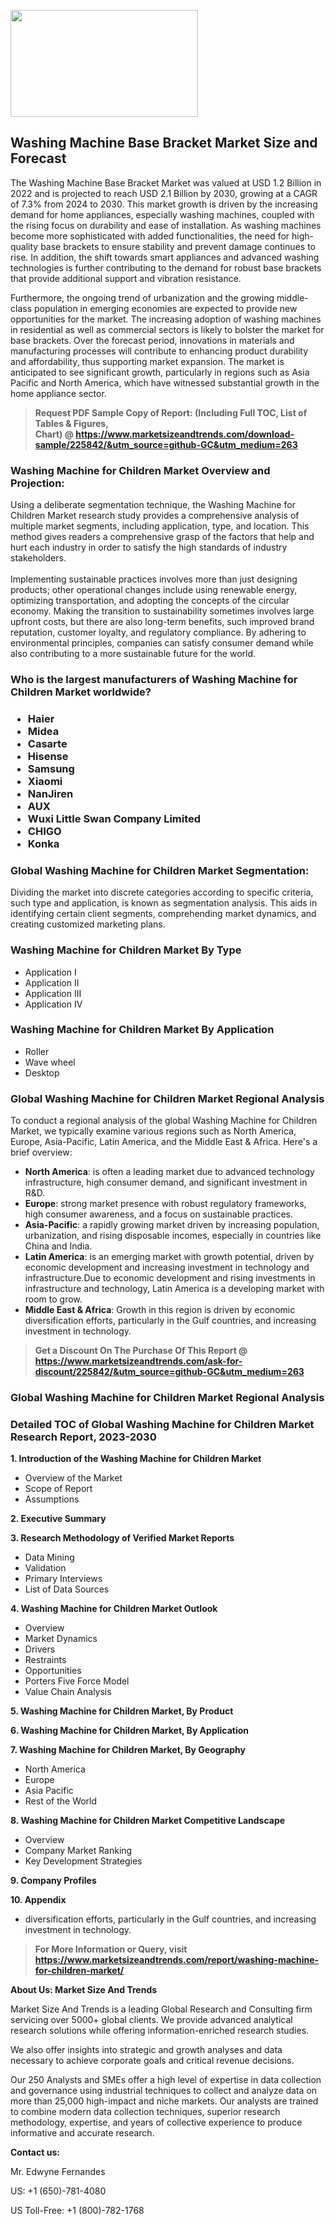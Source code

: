<p><img class="alignnone size-medium wp-image-20088" src="https://ffe5etoiles.com/wp-content/uploads/2024/12/MST1-300x171.png" alt="" width="300" height="171" /></p><h2>Washing Machine Base Bracket Market Size and Forecast</h2><p>The Washing Machine Base Bracket Market was valued at USD 1.2 Billion in 2022 and is projected to reach USD 2.1 Billion by 2030, growing at a CAGR of 7.3% from 2024 to 2030. This market growth is driven by the increasing demand for home appliances, especially washing machines, coupled with the rising focus on durability and ease of installation. As washing machines become more sophisticated with added functionalities, the need for high-quality base brackets to ensure stability and prevent damage continues to rise. In addition, the shift towards smart appliances and advanced washing technologies is further contributing to the demand for robust base brackets that provide additional support and vibration resistance.</p><p>Furthermore, the ongoing trend of urbanization and the growing middle-class population in emerging economies are expected to provide new opportunities for the market. The increasing adoption of washing machines in residential as well as commercial sectors is likely to bolster the market for base brackets. Over the forecast period, innovations in materials and manufacturing processes will contribute to enhancing product durability and affordability, thus supporting market expansion. The market is anticipated to see significant growth, particularly in regions such as Asia Pacific and North America, which have witnessed substantial growth in the home appliance sector.</p></p><blockquote id="" class=""><strong>Request PDF Sample Copy of Report: (Including Full TOC, List of Tables &amp; Figures, Chart)&nbsp;@&nbsp;<strong><a href="https://www.marketsizeandtrends.com/download-sample/225842/&utm_source=github-GC&utm_medium=263" target="_blank">https://www.marketsizeandtrends.com/download-sample/225842/&utm_source=github-GC&utm_medium=263</a></strong></strong></blockquote><h3 id="" class="">Washing Machine for Children Market&nbsp;Overview and Projection:</h3><p id="" class="">Using a deliberate segmentation technique, the Washing Machine for Children Market research study provides a comprehensive analysis of multiple market segments, including application, type, and location. This method gives readers a comprehensive grasp of the factors that help and hurt each industry in order to satisfy the high standards of industry stakeholders. <br /> <br />Implementing sustainable practices involves more than just designing products; other operational changes include using renewable energy, optimizing transportation, and adopting the concepts of the circular economy. Making the transition to sustainability sometimes involves large upfront costs, but there are also long-term benefits, such improved brand reputation, customer loyalty, and regulatory compliance. By adhering to environmental principles, companies can satisfy consumer demand while also contributing to a more sustainable future for the world.</p><h3 id="" class="">Who is the largest manufacturers of&nbsp;Washing Machine for Children Market worldwide?</h3><h3 class=""><p><ul><li>Haier </li><li> Midea </li><li> Casarte </li><li> Hisense </li><li> Samsung </li><li> Xiaomi </li><li> NanJiren </li><li> AUX </li><li> Wuxi Little Swan Company Limited </li><li> CHIGO </li><li> Konka</li></ul></p></h3><h3 id="" class="">Global&nbsp;Washing Machine for Children Market Segmentation:</h3><p id="" class="">Dividing the market into discrete categories according to specific criteria, such type and application, is known as segmentation analysis. This aids in identifying certain client segments, comprehending market dynamics, and creating customized marketing plans.</p><h3 id="" class="">Washing Machine for Children Market&nbsp;By Type</h3><p><p><ul><li>Application I</li><li> Application II</li><li> Application III</li><li> Application IV</p></li></ul></p></p><h3 id="" class="">Washing Machine for Children Market&nbsp;By Application</h3><p class=""><p><ul><li>Roller</li><li> Wave wheel</li><li> Desktop</li></ul></p></p><h3 id="" class="">Global Washing Machine for Children Market Regional Analysis</h3><p id="" class="">To conduct a regional analysis of the global Washing Machine for Children Market, we typically examine various regions such as North America, Europe, Asia-Pacific, Latin America, and the Middle East &amp; Africa. Here's a brief overview:</p><ul><li><strong>North America</strong>: is often a leading market due to advanced technology infrastructure, high consumer demand, and significant investment in R&amp;D.</li><li><strong>Europe</strong>: strong market presence with robust regulatory frameworks, high consumer awareness, and a focus on sustainable practices.</li><li><strong>Asia-Pacific</strong>: a rapidly growing market driven by increasing population, urbanization, and rising disposable incomes, especially in countries like China and India.</li><li><strong>Latin America</strong>: is an emerging market with growth potential, driven by economic development and increasing investment in technology and infrastructure.Due to economic development and rising investments in infrastructure and technology, Latin America is a developing market with room to grow.</li><li><strong>Middle East &amp; Africa</strong>: Growth in this region is driven by economic diversification efforts, particularly in the Gulf countries, and increasing investment in technology.</li></ul><blockquote id="" class=""><strong>Get a Discount On The Purchase Of This Report @ <strong><a href="https://www.marketsizeandtrends.com/ask-for-discount/225842/&utm_source=github-GC&utm_medium=263" target="_blank">https://www.marketsizeandtrends.com/ask-for-discount/225842/&utm_source=github-GC&utm_medium=263</a></strong></strong></blockquote><h3 id="" class="">Global Washing Machine for Children Market Regional Analysis</h3><h3 id="" class="">Detailed TOC of Global Washing Machine for Children Market Research Report, 2023-2030</h3><p id="" class=""><strong>1. Introduction of the Washing Machine for Children Market</strong></p><ul><li>Overview of the Market</li><li>Scope of Report</li><li>Assumptions</li></ul><p id="" class=""><strong>2. Executive Summary</strong></p><p id="" class=""><strong>3. Research Methodology of Verified Market Reports</strong></p><ul><li>Data Mining</li><li>Validation</li><li>Primary Interviews</li><li>List of Data Sources</li></ul><p id="" class=""><strong>4. Washing Machine for Children Market Outlook</strong></p><ul><li>Overview</li><li>Market Dynamics</li><li>Drivers</li><li>Restraints</li><li>Opportunities</li><li>Porters Five Force Model</li><li>Value Chain Analysis</li></ul><p id="" class=""><strong>5. Washing Machine for Children Market, By Product</strong></p><p id="" class=""><strong>6. Washing Machine for Children Market, By Application</strong></p><p id="" class=""><strong>7. Washing Machine for Children Market, By Geography</strong></p><ul><li>North America</li><li>Europe</li><li>Asia Pacific</li><li>Rest of the World</li></ul><p id="" class=""><strong>8. Washing Machine for Children Market Competitive Landscape</strong></p><ul><li>Overview</li><li>Company Market Ranking</li><li>Key Development Strategies</li></ul><p id="" class=""><strong>9. Company Profiles</strong></p><p id="" class=""><strong>10. Appendix</strong></p><ul><li>diversification efforts, particularly in the Gulf countries, and increasing investment in technology.</li></ul><blockquote id="" class=""><strong>For More Information or Query, visit <strong><strong><a href="https://www.marketsizeandtrends.com/report/washing-machine-for-children-market/" target="_blank">https://www.marketsizeandtrends.com/report/washing-machine-for-children-market/</a></strong></strong></strong></blockquote><p id="" class=""><strong>About Us: Market Size And Trends</strong></p><p id="" class="">Market Size And Trends is a leading Global Research and Consulting firm servicing over 5000+ global clients. We provide advanced analytical research solutions while offering information-enriched research studies.</p><p id="" class="">We also offer insights into strategic and growth analyses and data necessary to achieve corporate goals and critical revenue decisions.</p><p id="" class="">Our 250 Analysts and SMEs offer a high level of expertise in data collection and governance using industrial techniques to collect and analyze data on more than 25,000 high-impact and niche markets. Our analysts are trained to combine modern data collection techniques, superior research methodology, expertise, and years of collective experience to produce informative and accurate research.</p><p id="" class=""><strong>Contact us:</strong></p><p id="" class="">Mr. Edwyne Fernandes</p><p id="" class="">US: +1 (650)-781-4080</p><p id="" class="">US Toll-Free: +1 (800)-782-1768</p>
